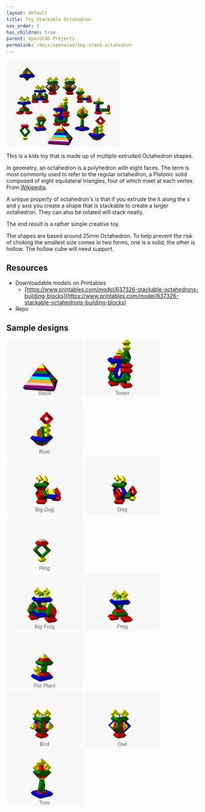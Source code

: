 ```yaml
---
layout: default
title: Toy Stackable Octahedron
nav_order: 1
has_children: true
parent: OpenSCAD Projects
permalink: /docs/openscad/toy-stack-octahedron
---
```


<img src="../../../assets/openscad/toy-stack-octahedron/multi.png" alt="openscad label" width="300"/><BR>

This is a kids toy that is made up of multiple extruded Octahedron shapes.

In geometry, an octahedron is a polyhedron with eight faces. The term is most commonly used to refer to the regular octahedron, a Platonic solid composed of eight equilateral triangles, four of which meet at each vertex. From [Wikipedia](https://en.wikipedia.org/wiki/Octahedron).

A unique property of octahedron's is that if you extrude the it along the x and y axis you create a shape that is stackable to create a larger octahedron. They can also be rotated will stack neatly.

The end result is a rather simple creative toy.

The shapes are based around 25mm Octahedron. To help prevent the risk of choking the smallest size comes in two forms, one is a solid, the other is hollow. The hollow cube will need support.

## Resources
- Downloadable models on Printables
  - [https://www.printables.com/model/637326-stackable-octahedrons-building-blocks](https://www.printables.com/model/637326-stackable-octahedrons-building-blocks)
- Repo

## Sample designs
<img src="../../../assets/openscad/toy-stack-octahedron/stack.png" alt="openscad label" width="200"/>
<img src="../../../assets/openscad/toy-stack-octahedron/tower.png" alt="openscad label" width="200"/>
<img src="../../../assets/openscad/toy-stack-octahedron/boat.png" alt="openscad label" width="200"/>
<BR>
<img src="../../../assets/openscad/toy-stack-octahedron/bigdog.png" alt="openscad label" width="200"/>
<img src="../../../assets/openscad/toy-stack-octahedron/dog.png" alt="openscad label" width="200"/>
<img src="../../../assets/openscad/toy-stack-octahedron/ring.png" alt="openscad label" width="200"/>
<BR>
<img src="../../../assets/openscad/toy-stack-octahedron/bigfrog.png" alt="openscad label" width="200"/>
<img src="../../../assets/openscad/toy-stack-octahedron/frog.png" alt="openscad label" width="200"/>
<img src="../../../assets/openscad/toy-stack-octahedron/potplant.png" alt="openscad label" width="200"/>
<BR>
<img src="../../../assets/openscad/toy-stack-octahedron/bird.png" alt="openscad label" width="200"/>
<img src="../../../assets/openscad/toy-stack-octahedron/owl.png" alt="openscad label" width="200"/>
<img src="../../../assets/openscad/toy-stack-octahedron/tree.png" alt="openscad label" width="200"/>
<BR>